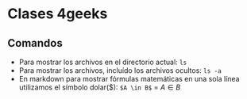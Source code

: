 # Clases 4geeks
## Comandos
- Para mostrar los archivos en el directorio actual: `ls`
- Para mostrar los archivos, incluído los archivos ocultos: `ls -a`
- En markdown para mostrar fórmulas matemáticas en una sola línea utilizamos el símbolo dolar(\$): `$A \in B$` = $A \in B$ 
